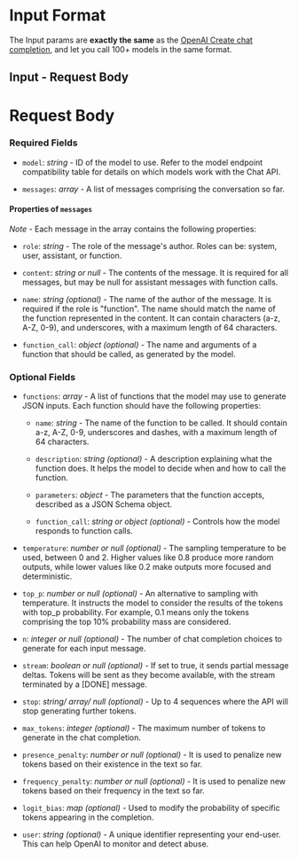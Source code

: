 # Input Format
The Input params are **exactly the same** as the <a href="https://platform.openai.com/docs/api-reference/chat/create" target="_blank" rel="noopener noreferrer">OpenAI Create chat completion</a>, and let you call 100+ models in the same format. 

## Input - Request Body
# Request Body

### Required Fields

- `model`: *string* - ID of the model to use. Refer to the model endpoint compatibility table for details on which models work with the Chat API.
  
- `messages`: *array* - A list of messages comprising the conversation so far.

#### Properties of `messages`
*Note* - Each message in the array contains the following properties:

- `role`: *string* - The role of the message's author. Roles can be: system, user, assistant, or function.

- `content`: *string or null* - The contents of the message. It is required for all messages, but may be null for assistant messages with function calls.

- `name`: *string (optional)* - The name of the author of the message. It is required if the role is "function". The name should match the name of the function represented in the content. It can contain characters (a-z, A-Z, 0-9), and underscores, with a maximum length of 64 characters.

- `function_call`: *object (optional)* - The name and arguments of a function that should be called, as generated by the model.



### Optional Fields

- `functions`: *array* - A list of functions that the model may use to generate JSON inputs. Each function should have the following properties:

    - `name`: *string* - The name of the function to be called. It should contain a-z, A-Z, 0-9, underscores and dashes, with a maximum length of 64 characters.
    
    - `description`: *string (optional)* - A description explaining what the function does. It helps the model to decide when and how to call the function.
    
    - `parameters`: *object* - The parameters that the function accepts, described as a JSON Schema object.
    
    - `function_call`: *string or object (optional)* - Controls how the model responds to function calls.

- `temperature`: *number or null (optional)* - The sampling temperature to be used, between 0 and 2. Higher values like 0.8 produce more random outputs, while lower values like 0.2 make outputs more focused and deterministic. 

- `top_p`: *number or null (optional)* - An alternative to sampling with temperature. It instructs the model to consider the results of the tokens with top_p probability. For example, 0.1 means only the tokens comprising the top 10% probability mass are considered.

- `n`: *integer or null (optional)* - The number of chat completion choices to generate for each input message.

- `stream`: *boolean or null (optional)* - If set to true, it sends partial message deltas. Tokens will be sent as they become available, with the stream terminated by a [DONE] message.

- `stop`: *string/ array/ null (optional)* - Up to 4 sequences where the API will stop generating further tokens.

- `max_tokens`: *integer (optional)* - The maximum number of tokens to generate in the chat completion.

- `presence_penalty`: *number or null (optional)* - It is used to penalize new tokens based on their existence in the text so far.

- `frequency_penalty`: *number or null (optional)* - It is used to penalize new tokens based on their frequency in the text so far.

- `logit_bias`: *map (optional)* - Used to modify the probability of specific tokens appearing in the completion.

- `user`: *string (optional)* - A unique identifier representing your end-user. This can help OpenAI to monitor and detect abuse.